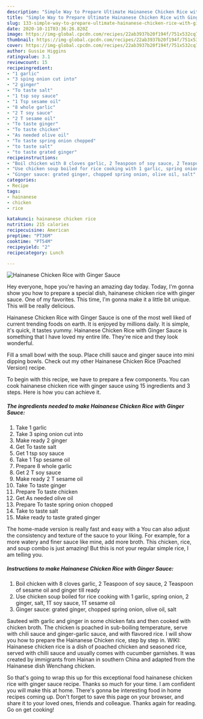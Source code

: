 ```yaml
---
description: "Simple Way to Prepare Ultimate Hainanese Chicken Rice with Ginger Sauce"
title: "Simple Way to Prepare Ultimate Hainanese Chicken Rice with Ginger Sauce"
slug: 133-simple-way-to-prepare-ultimate-hainanese-chicken-rice-with-ginger-sauce
date: 2020-10-11T03:36:26.820Z
image: https://img-global.cpcdn.com/recipes/22ab3937b20f194f/751x532cq70/hainanese-chicken-rice-with-ginger-sauce-recipe-main-photo.jpg
thumbnail: https://img-global.cpcdn.com/recipes/22ab3937b20f194f/751x532cq70/hainanese-chicken-rice-with-ginger-sauce-recipe-main-photo.jpg
cover: https://img-global.cpcdn.com/recipes/22ab3937b20f194f/751x532cq70/hainanese-chicken-rice-with-ginger-sauce-recipe-main-photo.jpg
author: Gussie Higgins
ratingvalue: 3.1
reviewcount: 15
recipeingredient:
- "1 garlic"
- "3 sping onion cut into"
- "2 ginger"
- "To taste salt"
- "1 tsp soy sauce"
- "1 Tsp sesame oil"
- "8 whole garlic"
- "2 T soy sauce"
- "2 T sesame oil"
- "To taste ginger"
- "To taste chicken"
- "As needed olive oil"
- "To taste spring onion chopped"
- "to taste salt"
- "to taste grated ginger"
recipeinstructions:
- "Boil chicken with 8 cloves garlic, 2 Teaspoon of soy sauce, 2 Teaspoon of sesame oil and ginger till ready"
- "Use chicken soup boiled for rice cooking with 1 garlic, spring onion, 2 ginger, salt, 1T soy sauce, 1T sesame oil"
- "Ginger sauce: grated ginger, chopped spring onion, olive oil, salt"
categories:
- Recipe
tags:
- hainanese
- chicken
- rice

katakunci: hainanese chicken rice 
nutrition: 215 calories
recipecuisine: American
preptime: "PT36M"
cooktime: "PT54M"
recipeyield: "2"
recipecategory: Lunch

---
```



![Hainanese Chicken Rice with Ginger Sauce](https://img-global.cpcdn.com/recipes/22ab3937b20f194f/751x532cq70/hainanese-chicken-rice-with-ginger-sauce-recipe-main-photo.jpg)

Hey everyone, hope you're having an amazing day today. Today, I'm gonna show you how to prepare a special dish, hainanese chicken rice with ginger sauce. One of my favorites. This time, I'm gonna make it a little bit unique. This will be really delicious.

Hainanese Chicken Rice with Ginger Sauce is one of the most well liked of current trending foods on earth. It is enjoyed by millions daily. It is simple, it's quick, it tastes yummy. Hainanese Chicken Rice with Ginger Sauce is something that I have loved my entire life. They're nice and they look wonderful.

Fill a small bowl with the soup. Place chilli sauce and ginger sauce into mini dipping bowls. Check out my other Hainanese Chicken Rice (Poached Version) recipe.


To begin with this recipe, we have to prepare a few components. You can cook hainanese chicken rice with ginger sauce using 15 ingredients and 3 steps. Here is how you can achieve it.

<!--inarticleads1-->

##### The ingredients needed to make Hainanese Chicken Rice with Ginger Sauce:

1. Take 1 garlic
1. Take 3 sping onion cut into
1. Make ready 2 ginger
1. Get To taste salt
1. Get 1 tsp soy sauce
1. Take 1 Tsp sesame oil
1. Prepare 8 whole garlic
1. Get 2 T soy sauce
1. Make ready 2 T sesame oil
1. Take To taste ginger
1. Prepare To taste chicken
1. Get As needed olive oil
1. Prepare To taste spring onion chopped
1. Take to taste salt
1. Make ready to taste grated ginger


The home-made version is really fast and easy with a You can also adjust the consistency and texture of the sauce to your liking. For example, for a more watery and finer sauce like mine, add more broth. This chicken, rice, and soup combo is just amazing! But this is not your regular simple rice, I am telling you. 

<!--inarticleads2-->

##### Instructions to make Hainanese Chicken Rice with Ginger Sauce:

1. Boil chicken with 8 cloves garlic, 2 Teaspoon of soy sauce, 2 Teaspoon of sesame oil and ginger till ready
1. Use chicken soup boiled for rice cooking with 1 garlic, spring onion, 2 ginger, salt, 1T soy sauce, 1T sesame oil
1. Ginger sauce: grated ginger, chopped spring onion, olive oil, salt


Sauteed with garlic and ginger in some chicken fats and then cooked with chicken broth. The chicken is poached in sub-boiling temperature, serve with chili sauce and ginger-garlic sauce, and with flavored rice. I will show you how to prepare the Hainanese Chicken rice, step by step in. WIKI: Hainanese chicken rice is a dish of poached chicken and seasoned rice, served with chilli sauce and usually comes with cucumber garnishes. It was created by immigrants from Hainan in southern China and adapted from the Hainanese dish Wenchang chicken. 

So that's going to wrap this up for this exceptional food hainanese chicken rice with ginger sauce recipe. Thanks so much for your time. I am confident you will make this at home. There's gonna be interesting food in home recipes coming up. Don't forget to save this page on your browser, and share it to your loved ones, friends and colleague. Thanks again for reading. Go on get cooking!
